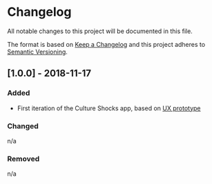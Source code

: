 # Changelog

All notable changes to this project will be documented in this file.

The format is based on [Keep a Changelog](http://keepachangelog.com/en/1.0.0/)
and this project adheres to [Semantic Versioning](http://semver.org/spec/v2.0.0.html).

## [1.0.0] - 2018-11-17

### Added

- First iteration of the Culture Shocks app, based on [UX prototype](https://democracylab-marlok.s3.amazonaws.com/thumbnails%2Fbenjamindonan%40gmail.com%2Fculture+shocks_prototype_v1.pdf_1542503215.9940703.pdf)

### Changed

n/a

### Removed

n/a
